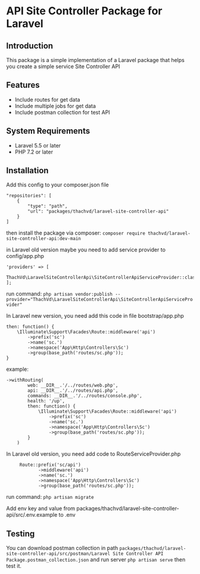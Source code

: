 <h1>API Site Controller Package for Laravel</h1>

## Introduction
This package is a simple implementation of a Laravel package that helps you create a simple service Site Controller API

## Features
- Include routes for get data
- Include multiple jobs for get data
- Include postman collection for test API

## System Requirements
- Laravel 5.5 or later
- PHP 7.2 or later

## Installation
Add this config to your composer.json file
```
"repositories": [
    {
        "type": "path",
        "url": "packages/thachvd/laravel-site-controller-api"
    }
]
```
then install the package via composer:
``` composer require thachvd/laravel-site-controller-api:dev-main ```

in Laravel old version maybe you need to add service provider to config/app.php
```
'providers' => [
    ThachVd\LaravelSiteControllerApi\SiteControllerApiServiceProvider::class,
];
```
run command:
```php artisan vendor:publish --provider="ThachVd\LaravelSiteControllerApi\SiteControllerApiServiceProvider" ```

In Laravel new version, you need add this code in file bootstrap/app.php
```
then: function() {
    \Illuminate\Support\Facades\Route::middleware('api')
        ->prefix('sc')
        ->name('sc.')
        ->namespace('App\Http\Controllers\Sc')
        ->group(base_path('routes/sc.php'));
}
```
example: 
```
->withRouting(
        web: __DIR__.'/../routes/web.php',
        api: __DIR__.'/../routes/api.php',
        commands: __DIR__.'/../routes/console.php',
        health: '/up',
        then: function() {
            \Illuminate\Support\Facades\Route::middleware('api')
                ->prefix('sc')
                ->name('sc.')
                ->namespace('App\Http\Controllers\Sc')
                ->group(base_path('routes/sc.php'));
        }
    )
```
In Laravel old version, you need add code to RouteServiceProvider.php
```
     Route::prefix('sc/api')
            ->middleware('api')
            ->name('sc.')
            ->namespace('App\Http\Controllers\Sc')
            ->group(base_path('routes/sc.php'));
```

run command:
```php artisan migrate ```

Add env key and value from packages/thachvd/laravel-site-controller-api/src/.env.example to .env

## Testing
You can download postman collection in path ``` packages/thachvd/laravel-site-controller-api/src/postman/Laravel Site Controller API Package.postman_collection.json ``` and run server ``` php artisan serve ``` then test it.


